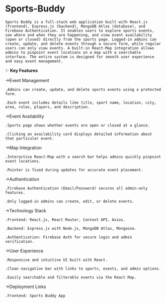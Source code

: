 # Sports-Buddy
    Sports Buddy is a full-stack web application built with React.js (frontend), Express.js (backend), MongoDB Atlas (database), and Firebase Authentication. It enables users to explore sports events, see where and when they are happening, and view event availability (open or closed) directly from the sports page. Logged-in admins can create, update, and delete events through a secure form, while regular users can only view events. A built-in React-Map integration allows admins to pinpoint event locations on a map with a searchable interface. The entire system is designed for smooth user experience and easy event management.

✨ **Key Features**

  ->Event Management

    .Admins can create, update, and delete sports events using a protected form.
  
    .Each event includes details like title, sport name, location, city, area, rules, players, and description.
  
  ->Event Availability
  
    .Sports page shows whether events are open or closed at a glance.
  
    .Clicking an availability card displays detailed information about that particular event.
  
  ->Map Integration
  
    .Interactive React-Map with a search bar helps admins quickly pinpoint event locations.
  
    .Pointer is fixed during updates for accurate event placement.
  
  ->Authentication
  
    .Firebase Authentication (Email/Password) secures all admin-only features.
  
    .Only logged-in admins can create, edit, or delete events.
  
  ->Technology Stack
  
    .Frontend: React.js, React Router, Context API, Axios.
  
    .Backend: Express.js with Node.js, MongoDB Atlas, Mongoose.
  
    .Authentication: Firebase Auth for secure login and admin verification.
  
  ->User Experience
  
    .Responsive and intuitive UI built with React.
      
    .Clean navigation bar with links to sports, events, and admin options.
      
    .Easily searchable and filterable events via the React Map.
  
  ->Deployment Links
  
    .Frontend: Sports Buddy App
